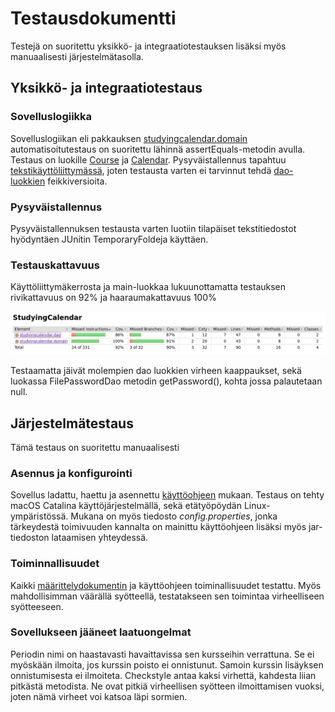 # Testausdokumentti

Testejä on suoritettu yksikkö- ja integraatiotestauksen lisäksi myös manuaalisesti järjestelmätasolla. 

## Yksikkö- ja integraatiotestaus

### Sovelluslogiikka

Sovelluslogiikan eli pakkauksen [studyingcalendar.domain](https://github.com/miljaniemi/ot-harjoitustyo/tree/master/StudyingCalendar/src/main/java/studyingcalendar/domain) automatisoitutestaus on suoritettu lähinnä assertEquals-metodin avulla. Testaus on luokille [Course](https://github.com/miljaniemi/ot-harjoitustyo/blob/master/StudyingCalendar/src/main/java/studyingcalendar/domain/Course.java) ja [Calendar](https://github.com/miljaniemi/ot-harjoitustyo/blob/master/StudyingCalendar/src/main/java/studyingcalendar/domain/Calendar.java). Pysyväistallennus tapahtuu [tekstikäyttöliittymässä](https://github.com/miljaniemi/ot-harjoitustyo/blob/master/StudyingCalendar/src/main/java/studyingcalendar/ui/TextInterface.java), joten testausta varten ei tarvinnut tehdä [dao-luokkien](https://github.com/miljaniemi/ot-harjoitustyo/tree/master/StudyingCalendar/src/main/java/studyingcalendar/dao) feikkiversioita.

### Pysyväistallennus

Pysyväistallennuksen testausta varten luotiin tilapäiset tekstitiedostot hyödyntäen JUnitin TemporaryFoldeja käyttäen.

### Testauskattavuus

Käyttöliittymäkerrosta ja main-luokkaa lukuunottamatta testauksen rivikattavuus on 92% ja haaraumakattavuus 100%

![testikattavuus](https://github.com/miljaniemi/ot-harjoitustyo/blob/master/Dokumentaatio/kuvat./Screenshot%20at%202020-05-08%2017-02-45.png?raw=true)

Testaamatta jäivät molempien dao luokkien virheen kaappaukset, sekä luokassa FilePasswordDao metodin getPassword(), kohta jossa palautetaan null.

## Järjestelmätestaus

Tämä testaus on suoritettu manuaalisesti

### Asennus ja konfigurointi

Sovellus ladattu, haettu ja asennettu [käyttöohjeen](https://github.com/miljaniemi/ot-harjoitustyo/blob/master/Dokumentaatio/Kayttoohje.md) mukaan. Testaus on tehty macOS Catalina käyttöjärjestelmällä, sekä etätyöpöydän Linux-ympäristössä. Mukana on myös tiedosto *config.properties*, jonka tärkeydestä toimivuuden kannalta on mainittu käyttöohjeen lisäksi myös jar-tiedoston lataamisen yhteydessä. 

### Toiminnallisuudet

Kaikki [määrittelydokumentin](https://github.com/miljaniemi/ot-harjoitustyo/blob/master/Dokumentaatio/Vaativuusmaarittely.md) ja käyttöohjeen toiminallisuudet testattu. Myös mahdollisimman väärällä syötteellä, testatakseen sen toimintaa virheelliseen syötteeseen.

### Sovellukseen jääneet laatuongelmat

Periodin nimi on haastavasti havaittavissa sen kursseihin verrattuna. Se ei myöskään ilmoita, jos kurssin poisto ei onnistunut. Samoin kurssin lisäyksen onnistumisesta ei ilmoiteta. Checkstyle antaa kaksi virhettä, kahdesta liian pitkästä metodista. Ne ovat pitkiä virheellisen syötteen ilmoittamisen vuoksi, joten nämä virheet voi katsoa läpi sormien.

